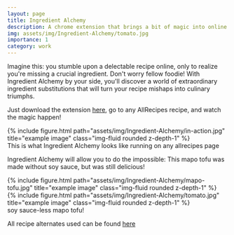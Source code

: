 ```yaml
---
layout: page
title: Ingredient Alchemy
description: A chrome extension that brings a bit of magic into online recipe browsing
img: assets/img/Ingredient-Alchemy/tomato.jpg
importance: 1
category: work
---
```


Imagine this: you stumble upon a delectable recipe online, only to realize you're missing a crucial ingredient. Don't worry fellow foodie! With Ingredient Alchemy by your side, you'll discover a world of extraordinary ingredient substitutions that will turn your recipe mishaps into culinary triumphs.

Just download the extension <a href='https://chrome.google.com/webstore/detail/ingredient-alchemy/lkedikcfmdcabjfbfcjnlbaeoedobgjk'>here</a>, go to any AllRecipes recipe, and watch the magic happen!



<div class="row">
    <div class="col-sm mt-3 mt-md-0">
        {% include figure.html path="assets/img/Ingredient-Alchemy/in-action.jpg" title="example image" class="img-fluid rounded z-depth-1" %}
    </div>
</div>
<div class="caption">
    This is what Ingredient Alchemy looks like running on any allrecipes page
</div>


Ingredient Alchemy will allow you to do the impossible: This mapo tofu was made without soy sauce, but was still delicious! 


<div class="row justify-content-sm-center">
    <div class="col-sm-8 mt-3 mt-md-0">
        {% include figure.html path="assets/img/Ingredient-Alchemy/mapo-tofu.jpg" title="example image" class="img-fluid rounded z-depth-1" %}
    </div>
    <div class="col-sm-4 mt-3 mt-md-0">
        {% include figure.html path="assets/img/Ingredient-Alchemy/tomato.jpg" title="example image" class="img-fluid rounded z-depth-1" %}
    </div>
</div>


<div class="caption">
   soy sauce-less mapo tofu!
</div>


All recipe alternates used can be found <a href='https://www.allrecipes.com/article/common-ingredient-substitutions/'>here</a>